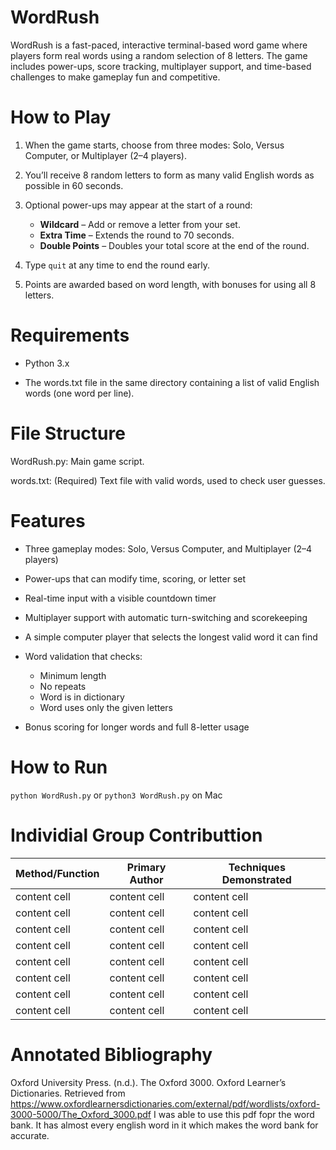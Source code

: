# WordRush
WordRush is a fast-paced, interactive terminal-based word game where players form real words using a random selection of 8 letters. The game includes power-ups, score tracking, multiplayer support, and time-based challenges to make gameplay fun and competitive.

# How to Play
1. When the game starts, choose from three modes: Solo, Versus Computer, or Multiplayer (2–4 players).

2. You’ll receive 8 random letters to form as many valid English words as possible in 60 seconds.

3. Optional power-ups may appear at the start of a round:
   - **Wildcard** – Add or remove a letter from your set.
   - **Extra Time** – Extends the round to 70 seconds.
   - **Double Points** – Doubles your total score at the end of the round.

4. Type `quit` at any time to end the round early.

5. Points are awarded based on word length, with bonuses for using all 8 letters.

# Requirements
- Python 3.x

- The words.txt file in the same directory containing a list of valid English words (one word per line).

# File Structure
WordRush.py: Main game script.

words.txt: (Required) Text file with valid words, used to check user guesses.

# Features
- Three gameplay modes: Solo, Versus Computer, and Multiplayer (2–4 players)

- Power-ups that can modify time, scoring, or letter set

- Real-time input with a visible countdown timer

- Multiplayer support with automatic turn-switching and scorekeeping

- A simple computer player that selects the longest valid word it can find

- Word validation that checks:
  - Minimum length
  - No repeats
  - Word is in dictionary
  - Word uses only the given letters
- Bonus scoring for longer words and full 8-letter usage


# How to Run
`python WordRush.py`
or
`python3 WordRush.py` on Mac




# Individial Group Contributtion 

| Method/Function           | Primary Author     | Techniques Demonstrated     |
|---------------------------|--------------------|-----------------------------|
| content cell              | content cell        | content cell               |
| content cell              | content cell        | content cell               |
| content cell              | content cell        | content cell               |
| content cell              | content cell        | content cell               |
| content cell              | content cell        | content cell               |
| content cell              | content cell        | content cell               |
| content cell              | content cell        | content cell               |
| content cell              | content cell        | content cell               |




# Annotated Bibliography
 
Oxford University Press. (n.d.). The Oxford 3000. Oxford Learner’s Dictionaries. Retrieved from https://www.oxfordlearnersdictionaries.com/external/pdf/wordlists/oxford-3000-5000/The_Oxford_3000.pdf 
I was able to use this pdf fopr the word bank. It has almost every english word in it which makes the word bank for accurate. 
